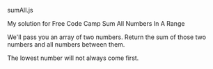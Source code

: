sumAll.js

My solution for Free Code Camp Sum All Numbers In A Range

We'll pass you an array of two numbers. Return the sum of those two numbers and all numbers between them.

The lowest number will not always come first.
